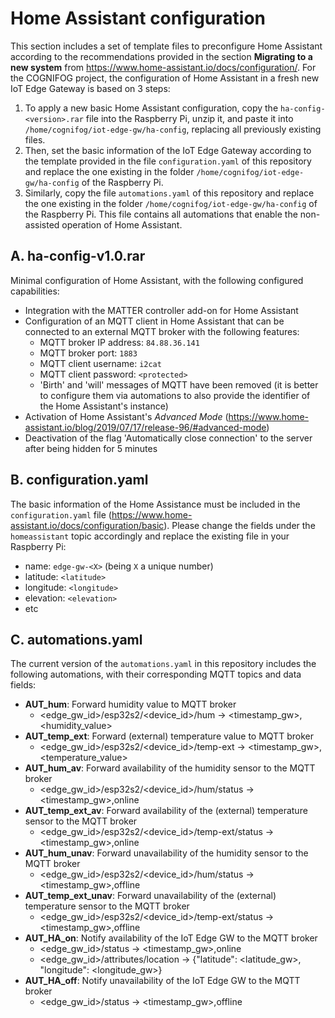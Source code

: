 # Home Assistant configuration
This section includes a set of template files to preconfigure Home Assistant according to the recommendations provided in the section **Migrating to a new system** from https://www.home-assistant.io/docs/configuration/.
For the COGNIFOG project, the configuration of Home Assistant in a fresh new IoT Edge Gateway is based on 3 steps:
1. To apply a new basic Home Assistant configuration, copy the `ha-config-<version>.rar` file into the Raspberry Pi, unzip it, and paste it into `/home/cognifog/iot-edge-gw/ha-config`, replacing all previously existing files.
2. Then, set the basic information of the IoT Edge Gateway according to the template provided in the file `configuration.yaml` of this repository and replace the one existing in the folder `/home/cognifog/iot-edge-gw/ha-config` of the Raspberry Pi.
3. Similarly, copy the file `automations.yaml` of this repository and replace the one existing in the folder `/home/cognifog/iot-edge-gw/ha-config` of the Raspberry Pi. This file contains all automations that enable the non-assisted operation of Home Assistant.

## A. ha-config-v1.0.rar
Minimal configuration of Home Assistant, with the following configured capabilities:
- Integration with the MATTER controller add-on for Home Assistant
- Configuration of an MQTT client in Home Assistant that can be connected to an external MQTT broker with the following features:
  - MQTT broker IP address: `84.88.36.141`
  - MQTT broker port: `1883`
  - MQTT client username: `i2cat`
  - MQTT client password: `<protected>`
  - 'Birth' and 'will' messages of MQTT have been removed (it is better to configure them via automations to also provide the identifier of the Home Assistant's instance)
- Activation of Home Assistant's *Advanced Mode* (https://www.home-assistant.io/blog/2019/07/17/release-96/#advanced-mode)
- Deactivation of the flag 'Automatically close connection' to the server after being hidden for 5 minutes

## B. configuration.yaml
The basic information of the Home Assistance must be included in the `configuration.yaml` file (https://www.home-assistant.io/docs/configuration/basic). Please change the fields under the `homeassistant` topic accordingly and replace the existing file in your Raspberry Pi:
- name: `edge-gw-<X>` (being `X` a unique number)
- latitude: `<latitude>`
- longitude: `<longitude>`
- elevation: `<elevation>`
- etc

## C. automations.yaml
The current version of the `automations.yaml` in this repository includes the following automations, with their corresponding MQTT topics and data fields:
- **AUT_hum**: Forward humidity value to MQTT broker
  - <edge_gw_id>/esp32s2/<device_id>/hum &rarr; <timestamp_gw>,<humidity_value>
- **AUT_temp_ext**: Forward (external) temperature value to MQTT broker
  - <edge_gw_id>/esp32s2/<device_id>/temp-ext &rarr; <timestamp_gw>,<temperature_value>
- **AUT_hum_av**: Forward availability of the humidity sensor to the MQTT broker
  - <edge_gw_id>/esp32s2/<device_id>/hum/status &rarr; <timestamp_gw>,online
- **AUT_temp_ext_av**: Forward availability of the (external) temperature sensor to the MQTT broker
  - <edge_gw_id>/esp32s2/<device_id>/temp-ext/status &rarr; <timestamp_gw>,online
- **AUT_hum_unav**: Forward unavailability of the humidity sensor to the MQTT broker
  - <edge_gw_id>/esp32s2/<device_id>/hum/status &rarr; <timestamp_gw>,offline
- **AUT_temp_ext_unav**: Forward unavailability of the (external) temperature sensor to the MQTT broker
  - <edge_gw_id>/esp32s2/<device_id>/temp-ext/status &rarr; <timestamp_gw>,offline
- **AUT_HA_on**: Notify availability of the IoT Edge GW to the MQTT broker
  - <edge_gw_id>/status &rarr; <timestamp_gw>,online
  - <edge_gw_id>/attributes/location &rarr; {"latitude": <latitude_gw>, "longitude": <longitude_gw>}
- **AUT_HA_off**: Notify unavailability of the IoT Edge GW to the MQTT broker 
  - <edge_gw_id>/status &rarr; <timestamp_gw>,offline